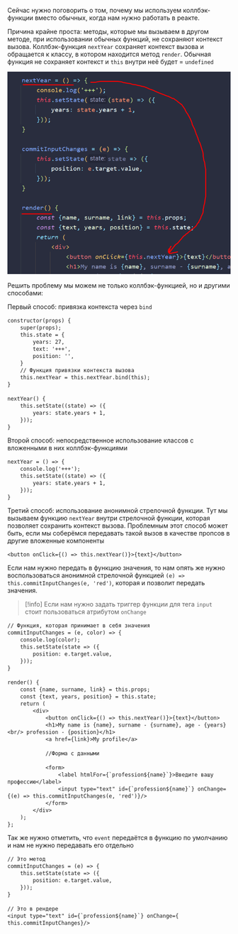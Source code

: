 
Сейчас нужно поговорить о том, почему мы используем коллбэк-функции вместо обычных, когда нам нужно работать в реакте. 

Причина крайне проста: методы,  которые мы вызываем в другом методе, при использовании обычных функций, не сохраняют контекст вызова. Коллбэк-функция `nextYear` сохраняет контекст вызова и обращается к классу, в котором находится метод `render`. Обычная функция не сохраняет контекст и `this` внутри неё будет = `undefined`

![](_png/Pasted%20image%2020221018192920.png)

Решить проблему мы можем не только коллбэк-функцией, но и другими способами:

Первый способ: привязка контекста через `bind`  
```JSX
constructor(props) {  
    super(props);  
    this.state = {  
        years: 27,  
        text: '+++',  
        position: '',  
    }  
    // Функция привязки контекста вызова
    this.nextYear = this.nextYear.bind(this);  
}  
  
nextYear() {  
    this.setState((state) => ({  
        years: state.years + 1,  
    }));  
}
```

Второй способ: непосредственное использование классов с вложенными в них коллбэк-функциями 
```JSX
nextYear = () => {  
    console.log('+++');  
    this.setState((state) => ({  
        years: state.years + 1,  
    }));  
}
```

Третий способ: использование анонимной стрелочной функции. Тут мы вызываем функцию `nextYear` внутри стрелочной функции, которая позволяет сохранить контекст вызова.
Проблемным этот способ может быть, если мы соберёмся передавать такой вызов в качестве пропсов в другие вложенные компоненты 
```JSX
<button onClick={() => this.nextYear()}>{text}</button>
```

Если нам нужно передать в функцию значения, то нам опять же нужно воспользоваться анонимной стрелочной функцией `(e) => this.commitInputChanges(e, 'red')`, которая и позволит передать значения.

>[!info] Если нам нужно задать триггер функции для тега `input` стоит пользоваться атрибутом `onChange` 

```JSX
// Функция, которая принимает в себя значения
commitInputChanges = (e, color) => {  
    console.log(color);  
    this.setState(state => ({  
        position: e.target.value,  
    }));  
}  
  
render() {  
    const {name, surname, link} = this.props;  
    const {text, years, position} = this.state;  
    return (  
        <div>  
            <button onClick={() => this.nextYear()}>{text}</button>  
            <h1>My name is {name}, surname - {surname}, age - {years} <br/> profession - {position}</h1>  
            <a href={link}>My profile</a>  

			//Форма с данными

            <form>  
                <label htmlFor={`profession${name}`}>Введите вашу профессию</label>  
                <input type="text" id={`profession${name}`} onChange={(e) => this.commitInputChanges(e, 'red')}/>  
            </form>  
        </div>  
    );  
};
```

Так же нужно отметить, что `event` передаётся в функцию по умолчанию и нам не нужно передавать его отдельно

```JSX
// Это метод
commitInputChanges = (e) => {  
    this.setState(state => ({  
        position: e.target.value,  
    }));  
}  

// Это в рендере
<input type="text" id={`profession${name}`} onChange={ this.commitInputChanges}/>  
```
